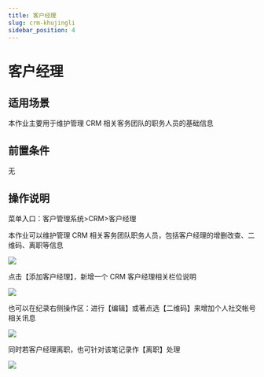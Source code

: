 ```yaml
---
title: 客户经理
slug: crm-khujingli
sidebar_position: 4
---
```



# 客户经理

## 适用场景

本作业主要用于维护管理 CRM 相关客务团队的职务人员的基础信息

## 前置条件

无

## 操作说明

菜单入口：客户管理系统&gt;CRM&gt;客户经理

本作业可以维护管理 CRM 相关客务团队职务人员，包括客户经理的增删改查、二维码、离职等信息

<img src="/assets/IGbbbZ7yqoNWfvxyizUcuRS9nyd.png"/>

点击【添加客户经理】，新增一个 CRM 客户经理相关栏位说明

<img src="/assets/JKmtbvyCIok0Zpxo8z8cqF42nNE.png"/>

也可以在纪录右侧操作区：进行【编辑】或著点选【二维码】来增加个人社交帐号相关讯息

<img src="/assets/EhHLb8Curo42pkx4hhzc0G6Cn3f.png"/>

同时若客户经理离职，也可针对该笔记录作【离职】处理

<img src="/assets/NGDgbGblpohwV1xGobDc9BjrnZg.png"/>

